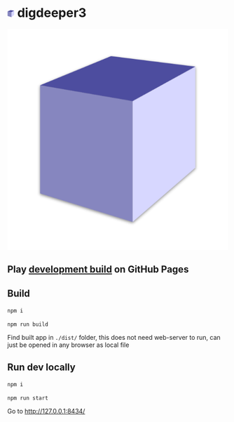 # <img src="./favicon.svg" alt="favicon" width="16" /> digdeeper3

![Game screenhot](./cover.png "Cover")

## Play [development build](https://ndry.github.io/digdeeper3/) on GitHub Pages

## Build

`npm i`

`npm run build`

Find built app in `./dist/` folder,
this does not need web-server to run, 
can just be opened in any browser as local file

## Run dev locally

`npm i`

`npm run start`

Go to http://127.0.0.1:8434/
